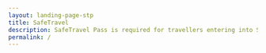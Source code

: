 ```yaml
---
layout: landing-page-stp
title: SafeTravel
description: SafeTravel Pass is required for travellers entering into Singapore under Green/Fast Lane arrangement.
permalink: /
---
```

